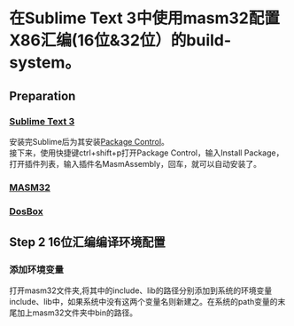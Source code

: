 <h1>在Sublime Text 3中使用masm32配置X86汇编(16位&32位）的build-system。</h1>
<h2>Preparation</h2>
<h3><a href="http://www.sublimetext.com/3">Sublime Text 3</a></h3>
安装完Sublime后为其安装<a href="https://packagecontrol.io/installation">Package Control</a>。
<br>
接下来，使用快捷键ctrl+shift+p打开Package Control，输入Install Package，打开插件列表，输入插件名MasmAssembly，回车，就可以自动安装了。
<h3><a href="http://www.masm32.com/download.htm">MASM32</a></h3>
<h3><a href="http://www.dosbox.com/download.php?main=1">DosBox</a></h3>
<h2>Step 2 16位汇编编译环境配置</h2>
<h3>添加环境变量</h3>
打开masm32文件夹,将其中的include、lib的路径分别添加到系统的环境变量include、lib中，如果系统中没有这两个变量名则新建之。在系统的path变量的末尾加上masm32文件夹中bin的路径。
<h3></h3>
